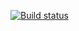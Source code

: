 [![Build status](https://ci.appveyor.com/api/projects/status/e9ijlv66981sixp8?svg=true)](https://ci.appveyor.com/project/Plehovevgeny/selenide)
